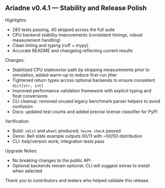 ## Ariadne v0.4.1 — Stability and Release Polish

Highlights:
- 283 tests passing, 40 skipped across the full suite
- CPU backend stability improvements (consistent timings, robust measurement handling)
- Clean linting and typing (ruff + mypy)
- Accurate README and changelog reflecting current results

Changes:
- Stabilized CPU statevector path by stripping measurements prior to simulation, added warm-up to reduce first-run jitter
- Tightened return types across optional backends to ensure consistent `dict[str, int]`
- Improved performance validation framework with explicit typing and float conversions
- CLI cleanup: removed unused legacy benchmark parser helpers to avoid confusion
- Docs: updated test counts and added precise license classifier for PyPI

Verification:
- Build: `sdist` and `wheel` produced; `twine check` passed
- Demo: Bell state example outputs 00/11 with ~50/50 distribution
- CLI: help/version work; integration tests pass

Upgrade Notes:
- No breaking changes to the public API
- Optional backends remain optional; CLI will suggest extras to install when selected

Thank you to contributors and testers who helped validate this release.
